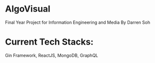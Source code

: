 # AlgoVisual
Final Year Project for Information Engineering and Media
By Darren Soh
# Current Tech Stacks:
Gin Framework, ReactJS, MongoDB, GraphQL
